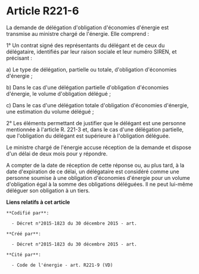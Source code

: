 # Article R221-6

La demande de délégation d'obligation d'économies d'énergie est transmise au ministre chargé de l'énergie. Elle comprend :

1° Un contrat signé des représentants du délégant et de ceux du délégataire, identifiés par leur raison sociale et leur
numéro SIREN, et précisant :

a) Le type de délégation, partielle ou totale, d'obligation d'économies d'énergie ;

b) Dans le cas d'une délégation partielle d'obligation d'économies d'énergie, le volume d'obligation délégué ;

c) Dans le cas d'une délégation totale d'obligation d'économies d'énergie, une estimation du volume délégué ;

2° Les éléments permettant de justifier que le délégant est une personne mentionnée à l'article R. 221-3 et, dans le cas
d'une délégation partielle, que l'obligation du délégant est supérieure à l'obligation déléguée.

Le ministre chargé de l'énergie accuse réception de la demande et dispose d'un délai de deux mois pour y répondre.

A compter de la date de réception de cette réponse ou, au plus tard, à la date d'expiration de ce délai, un délégataire est
considéré comme une personne soumise à une obligation d'économies d'énergie pour un volume d'obligation égal à la somme des
obligations déléguées. Il ne peut lui-même déléguer son obligation à un tiers.

**Liens relatifs à cet article**

	**Codifié par**:

	  - Décret n°2015-1823 du 30 décembre 2015 - art.

	**Créé par**:

	  - Décret n°2015-1823 du 30 décembre 2015 - art.

	**Cité par**:

	  - Code de l'énergie - art. R221-9 (VD)
